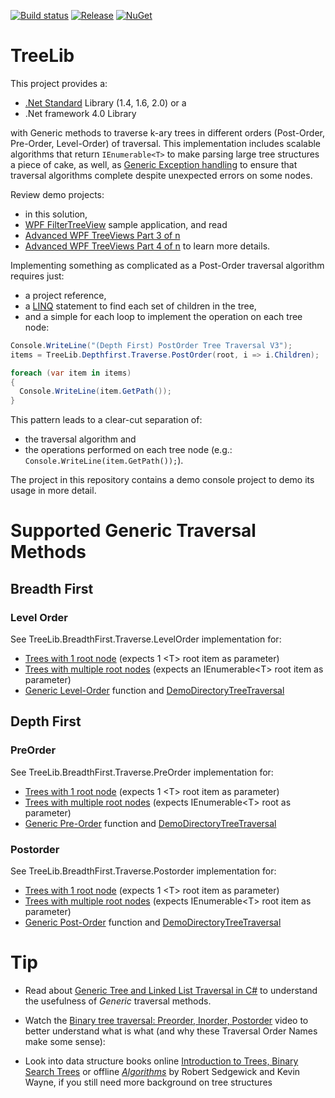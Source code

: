 [![Build status](https://ci.appveyor.com/api/projects/status/de18xc6i431xnlvg?svg=true)](https://ci.appveyor.com/project/Dirkster99/treelib)
[![Release](https://img.shields.io/github/release/Dirkster99/TreeLib.svg)](https://github.com/Dirkster99/TreeLib/releases/latest)
[![NuGet](https://img.shields.io/nuget/dt/Dirkster.TreeLib.svg)](http://nuget.org/packages/Dirkster.TreeLib)

# TreeLib
This project provides a:
- <a href="https://docs.microsoft.com/en-us/dotnet/standard/net-standard">.Net Standard</a> Library (1.4, 1.6, 2.0) or a
- .Net framework 4.0 Library

with Generic methods to traverse k-ary trees in different orders (Post-Order, Pre-Order, Level-Order) of traversal. This implementation includes scalable algorithms that return `IEnumerable<T>` to make parsing large tree structures a piece of cake, as well, as [Generic Exception handling](https://github.com/Dirkster99/TreeLib/blob/adb9145b9c5baaf0ee8bd6f5fe5982354d962dc2/source/TreeLibNugetDemo/Demos/Directories/DirectorySize.cs#L85-#L86) to ensure that traversal algorithms complete despite unexpected errors on some nodes.

Review demo projects:
* in this solution,
* <a href="https://github.com/Dirkster99/FilterTreeView">WPF FilterTreeView</a> sample application, and read
* <a href="https://www.codeproject.com/Articles/1213031/Advanced-WPF-TreeViews-Part-of-n">Advanced WPF TreeViews Part 3 of n</a>
* <a href="https://www.codeproject.com/Articles/1216583/Advanced-WPF-TreeViews-Part-of-n">Advanced WPF TreeViews Part 4 of n</a> to learn more details.

Implementing something as complicated as a Post-Order traversal algorithm requires just:
* a project reference,
* a <a href="https://msdn.microsoft.com/en-us/library/bb308959.aspx">LINQ</a> statement to find each set of children in the tree,
* and a simple for each loop to implement the operation on each tree node:

```C#
Console.WriteLine("(Depth First) PostOrder Tree Traversal V3");
items = TreeLib.Depthfirst.Traverse.PostOrder(root, i => i.Children);

foreach (var item in items)
{
  Console.WriteLine(item.GetPath());
}
```
This pattern leads to a clear-cut separation of:
* the traversal algorithm and
* the operations performed on each tree node (e.g.: `Console.WriteLine(item.GetPath());`).

The project in this repository contains a demo console project to demo its usage in more detail.

# Supported Generic Traversal Methods

## Breadth First
### Level Order
See TreeLib.BreadthFirst.Traverse.LevelOrder implementation for:

* <a href="https://github.com/Dirkster99/TreeLib/blob/master/source/Shared/BreadthFirst/TraverseLevelOrder.cs">Trees with 1 root node</a> (expects 1 &lt;T&gt; root item as parameter)
* <a href="https://github.com/Dirkster99/TreeLib/blob/master/source/Shared/BreadthFirst/TraverseLevelOrderEnumerableRoot.cs">Trees with multiple root nodes</a> (expects an IEnumerable&lt;T&gt; root item as parameter)
* <a href="https://github.com/Dirkster99/TreeLib/blob/master/source/Shared/BreadthFirst/LevelOrder.cs">Generic Level-Order</a> function and <a href="https://github.com/Dirkster99/TreeLib/blob/master/source/TreeLibNugetDemo/Program.cs">DemoDirectoryTreeTraversal</a>

## Depth First
### PreOrder
See TreeLib.BreadthFirst.Traverse.PreOrder implementation for:

* <a href="https://github.com/Dirkster99/TreeLib/blob/master/source/Shared/Depthfirst/TraversePreorder.cs">Trees with 1 root node</a> (expects 1 &lt;T> root item as parameter)
* <a href="https://github.com/Dirkster99/TreeLib/blob/master/source/Shared/Depthfirst/TraversePreorderEnumerableRoot.cs">Trees with multiple root nodes</a> (expects IEnumerable&lt;T> root as parameter)
* <a href="https://github.com/Dirkster99/TreeLib/blob/master/source/Shared/Depthfirst/PreOrder.cs">Generic Pre-Order</a> function and <a href="https://github.com/Dirkster99/TreeLib/blob/master/source/TreeLibNugetDemo/Program.cs">DemoDirectoryTreeTraversal</a>

### Postorder
See TreeLib.BreadthFirst.Traverse.Postorder implementation for:

* <a href="https://github.com/Dirkster99/TreeLib/blob/master/source/Shared/Depthfirst/TraversePostOrder.cs">Trees with 1 root node</a> (expects 1 &lt;T> root item as parameter)
* <a href="https://github.com/Dirkster99/TreeLib/blob/master/source/Shared/Depthfirst/TraversePostOrderEnumerableRoot.cs">Trees with multiple root nodes</a> (expects IEnumerable&lt;T> root item as parameter)
* <a href="https://github.com/Dirkster99/TreeLib/blob/master/source/Shared/Depthfirst/PostOrder.cs">Generic Post-Order</a> function and <a href="https://github.com/Dirkster99/TreeLib/blob/master/source/TreeLibNugetDemo/Program.cs">DemoDirectoryTreeTraversal</a>

# Tip
* Read about [Generic Tree and Linked List Traversal in C#](http://web.archive.org/web/20180128233111/http://www.codeducky.org/easy-tree-and-linked-list-traversal-in-c/) to understand the usefulness of *Generic* traversal methods.

* Watch the <a href="https://www.youtube.com/watch?v=gm8DUJJhmY4">Binary tree traversal: Preorder, Inorder, Postorder</a> video to better understand what is what (and why these Traversal Order Names make some sense):

* Look into data structure books online [Introduction to Trees, Binary Search Trees](https://cathyatseneca.gitbooks.io/data-structures-and-algorithms/introduction_to_trees,_binary_search_trees/definitions.html) or offline *[Algorithms](http://algs4.cs.princeton.edu/home/)* by Robert Sedgewick and Kevin Wayne, if you still need more background on tree structures 
